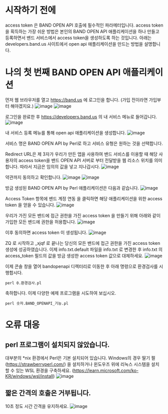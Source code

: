 # 시작하기 전에
access token 은 BAND OPEN API 호출에 필수적인 파라메터입니다. access token을 획득하는 가장 쉬운 방법은 본인의 BAND OPEN API 애플리케이션을 하나 만들고 등록하면서 밴드 서비스에서 access token을 생성하도록 하는 것입니다. 아래는 developers.band.us 사이트에서 open api 애플리케이션을 만드는 방법을 설명합니다.

# 나의 첫 번째 BAND OPEN API 애플리케이션

먼저 웹 브라우저를 열고 https://band.us 에 로그인을 합니다. (가입 전이라면 가입부터 해야겠지요.)
![image](https://github.com/heetakchoi/bandopenapi/assets/3896162/03ca360c-bd61-4949-8fd9-bab068bea1e0)
![image](https://github.com/heetakchoi/bandopenapi/assets/3896162/bd821574-ceae-4158-81a2-7e26d4e4d2f0)

로그인을 완료한 후 https://developers.band.us 의 내 서비스 메뉴로 들어갑니다.
![image](https://github.com/heetakchoi/bandopenapi/assets/3896162/2d0a11cf-f7f2-4f48-a006-f8e7875dde8f)

내 서비스 등록 메뉴를 통해 open api 애플리케이션을 생성합니다.
![image](https://github.com/heetakchoi/bandopenapi/assets/3896162/1ba41571-7537-4143-98fe-1d6a30213113)

서비스 명은 BAND OPEN API by Perl로 하고 서비스 유형은 원하는 것을 선택합니다.

Redirect URL은 제 3자가 우리가 만든 앱을 사용하여 밴드 서비스를 이용할 때 해당 사용자의 access token을 밴드 OPEN API 서버로 부터 전달받을 웹 리소스 위치를 의미합니다. 따라서 지금은 임의의 값을 넣고 지나갑시다.
![image](https://github.com/heetakchoi/bandopenapi/assets/3896162/6a590e66-457e-4549-88a7-f528f85ea434)

약관까지 동의하고 확인합니다.
![image](https://github.com/heetakchoi/bandopenapi/assets/3896162/8a427561-05dd-4122-a111-786cdf614761)
![image](https://github.com/heetakchoi/bandopenapi/assets/3896162/49f016c8-12a1-4666-b32d-a0147ceb90ee)

방금 생성된 BAND OPEN API by Perl 애플리케이션은 다음과 같습니다.
![image](https://github.com/heetakchoi/bandopenapi/assets/3896162/0b3bad31-0126-457a-afca-e9c888822008)

Access Token 항목에 밴드 계정 연동 을 클릭하면 해당 애플리케이션을 위한 access token 을 얻을 수 있습니다.
![image](https://github.com/heetakchoi/bandopenapi/assets/3896162/10f32800-1db9-4e13-965a-cf9336b011bf)

우리가 가진 모든 밴드에 접근 권한을 가진 access token 을 만들기 위해 아래와 같이 가입한 모든 밴드에 권한을 허용합니다.
![image](https://github.com/heetakchoi/bandopenapi/assets/3896162/beaa35d8-cc98-41e7-b880-f3bed9566c33)

이후 동의하면 access token 이 생성됩니다.
![image](https://github.com/heetakchoi/bandopenapi/assets/3896162/8027facf-0a42-4271-a77f-205cb460b0cd)

ZQ 로 시작하고 _xjqf 로 끝나는 당신의 모든 밴드에 접근 권한을 가진 access token 생성에 성공하였습니다.
이제 info.txt.default 파일을 info.txt 로 변경한 후 info.txt 의 access_token 필드의 값을 방금 생성한 access token 값으로 대체하세요.
![image](https://github.com/heetakchoi/bandopenapi/assets/3896162/de5802f1-765e-4980-9937-e96eea7fc2bb)

이제 콘솔 창을 열어 bandopenapi 디렉터리로 이동한 후 아래 명령으로 환경검사를 시행합시다.
```
perl 0.환경검사.pl
```
축하합니다. 이제 다양한 예제 프로그램을 시도하여 보십시오.
```
perl 숫자.BAND_OPENAPI_기능.pl
```

# 오류 대응
## perl 프로그램이 설치되지 않았습니다.
대부분의 *nix 환경에서 Perl은 기본 설치되어 있습니다. Windows의 경우 딸기 펄(https://strawberryperl.com/) 을 설치하거나 윈도우즈 위에 리눅스 시스템을 설치할 수 있는 WSL 환경을 구축하세요. (https://learn.microsoft.com/ko-KR/windows/wsl/install)
![image](https://github.com/heetakchoi/bandopenapi/assets/3896162/26bb4e4f-7c2c-4890-86a6-f2ba28835ab6)
## 짧은 간격의 호출은 거부됩니다.
10초 정도 시간 간격을 유지하세요.
![image](https://github.com/heetakchoi/bandopenapi/assets/3896162/b6e3206d-1941-4621-a4a6-3e1af1827251)





